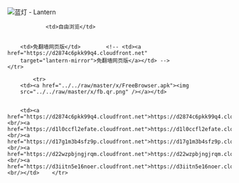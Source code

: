 

<img src="../../raw/master/x/8e0a2b81.c82003be.LanternYellow2.png" alt="蓝灯 - Lantern"/>
<table>
    <tr>
                
                <td>自由浏览</td>
        
        
        <td>免翻墙网页版</td>        <!-- <td><a href="https://d2874c6pkk99q4.cloudfront.net"
        target="lantern-mirror">免翻墙网页版</a></td> -->
    </tr>
    
            <tr>
        <td><a href="../../raw/master/x/FreeBrowser.apk"><img
        src="../../raw/master/x/fb.qr.png" /></a></td>

        
        <td><a href="https://d2874c6pkk99q4.cloudfront.net">https://d2874c6pkk99q4.cloudfront.net</a><br/><a href="https://d1l0ccfl2efate.cloudfront.net">https://d1l0ccfl2efate.cloudfront.net</a><br/><a href="https://d17g1m3b4sfz9p.cloudfront.net">https://d17g1m3b4sfz9p.cloudfront.net</a><br/><a href="https://d22wzpbjngjrqm.cloudfront.net">https://d22wzpbjngjrqm.cloudfront.net</a><br/><a href="https://d3iitn5e16noer.cloudfront.net">https://d3iitn5e16noer.cloudfront.net</a><br/></td>    </tr>
</table>
